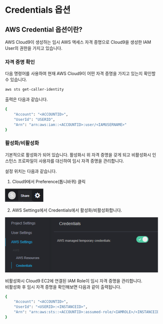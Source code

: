 # Credentials 옵션

## AWS Credential 옵션이란?

AWS Cloud9이 생성하는 임시 AWS 액세스 자격 증명으로 Cloud9을 생성한 IAM User의 권한을 가지고 있습니다.

### 자격 증명 확인

다음 명령어를 사용하여 현재 AWS Cloud9이 어떤 자격 증명을 가지고 있는지 확인할 수 있습니다.

```bash
aws sts get-caller-identity
```

출력은 다음과 같습니다.

```bash
{
    "Account": "<ACCOUNTID>", 
    "UserId": "USERID", 
    "Arn": "arn:aws:iam::<ACCOUNTID>:user/<IAMUSERNAME>"
}
```

### 활성화/비활성화

기본적으로 활성화가 되어 있습니다. 활성화시 위 자격 증명을 갖게 되고 비활성화시 인스턴스 프로파일이 사용자를 대신하여 임시 자격 증명을 관리합니다.

 설정 위치는 다음과 같습니다.  
1. Cloud9에서 Preference\(톱니바퀴\) 클릭

![](../../.gitbook/assets/image%20%281%29.png)

2. AWS Settings에서 Credentials에서 활성화/비활성화합니다.

![](../../.gitbook/assets/image%20%289%29.png)

비활성화시 Cloud9 EC2에 연결된 IAM Role이 임시 자격 증명을 관리합니다.  
비활성화 후 임시 자격 증명을 확인해보면 다음과 같이 출력됩니다.

```bash
{
    "Account": "<ACCOUNTID>", 
    "UserId": "<USERID>:<INSTANCEID>", 
    "Arn": "arn:aws:sts::<ACCOUNTID>:assumed-role/<IAMROLE>/<INSTANCEID>"
}
```

